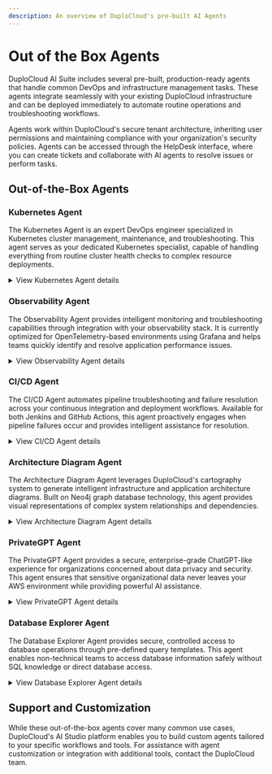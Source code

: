 ```yaml
---
description: An overview of DuploCloud's pre-built AI Agents
---
```


# Out of the Box Agents

DuploCloud AI Suite includes several pre-built, production-ready agents that handle common DevOps and infrastructure management tasks. These agents integrate seamlessly with your existing DuploCloud infrastructure and can be deployed immediately to automate routine operations and troubleshooting workflows.

Agents work within DuploCloud's secure tenant architecture, inheriting user permissions and maintaining compliance with your organization's security policies. Agents can be accessed through the HelpDesk interface, where you can create tickets and collaborate with AI agents to resolve issues or perform tasks.

## Out-of-the-Box Agents

### Kubernetes Agent

The Kubernetes Agent is an expert DevOps engineer specialized in Kubernetes cluster management, maintenance, and troubleshooting. This agent serves as your dedicated Kubernetes specialist, capable of handling everything from routine cluster health checks to complex resource deployments.

<details>

<summary>View Kubernetes Agent details</summary>

#### Core Capabilities

* **Cluster Health Monitoring**: Assess overall cluster health and identify potential issues
* **Resource Management**: Create, update, and manage Kubernetes resources (pods, services, deployments, etc.)
* **Troubleshooting**: Diagnose and resolve pod failures, networking issues, and resource constraints
* **Log Analysis**: Retrieve and analyze logs from specific pods or services
* **Resource Inspection**: Detailed examination of Kubernetes objects and their configurations

#### Key Features

* **Permission Inheritance**: Operates with the requesting user's Kubernetes permissions - no additional access required
* **kubectl Integration**: Executes kubectl commands securely within your cluster environment
* **Multi-Level Support**: Handles both specific detailed requests (like "get logs for pod xyz") and high-level queries (like "assess cluster health")
* **Real-time Troubleshooting**: Interactive problem-solving with immediate command execution

#### Use Cases

* Investigating pod startup failures or crashes
* Analyzing resource utilization and capacity planning
* Deploying new applications or updating existing ones
* Troubleshooting networking and service connectivity issues
* Performing routine maintenance tasks and health checks

#### Security Model

* No standalone permissions - inherits user's existing kubectl access
* All actions are performed within DuploCloud's tenant isolation
* Command execution is logged and auditable

</details>

### Observability Agent

The Observability Agent provides intelligent monitoring and troubleshooting capabilities through integration with your observability stack. It is currently optimized for OpenTelemetry-based environments using Grafana and helps teams quickly identify and resolve application performance issues.

<details>

<summary>View Observability Agent details</summary>

#### Core Capabilities

* **Log Retrieval and Analysis**: Fetch and summarize logs from Grafana with intelligent pattern recognition
* **Metrics Analysis**: Query and interpret application and infrastructure metrics
* **Contextual Filtering**: Automatically scope queries to the user's current namespace
* **Pattern Detection**: Identify anomalies and trends in log data
* **Time-based Analysis**: Analyze data across specific time windows

#### Current Implementation

* **Backend**: OpenTelemetry with Grafana integration
* **Data Types**: Logs and metrics (traces, spans, and profiles coming in future versions)
* **Scope**: Namespace-aware operations

#### Key Features

* **Namespace Awareness**: Automatically understands user's operational context
* **Natural Language Queries**: Ask questions like "show me errors in the payment service from the last hour"
* **Pattern Recognition**: Automatically identifies common error patterns and anomalies
* **Dashboard Navigation**: Guides users to relevant Grafana dashboards and visualizations

#### Use Cases

* Investigating application errors and performance degradation
* Analyzing traffic patterns and resource utilization
* Troubleshooting microservice communication issues
* Monitoring application health across environments
* Root cause analysis for incidents

#### Roadmap

Future versions will include support for:

* Distributed tracing analysis
* Span-level troubleshooting
* Performance profiling insights
* Integration with additional observability platforms (e.g., Datadog, New Relic, Kibana)

</details>

### CI/CD Agent

The CI/CD Agent automates pipeline troubleshooting and failure resolution across your continuous integration and deployment workflows. Available for both Jenkins and GitHub Actions, this agent proactively engages when pipeline failures occur and provides intelligent assistance for resolution.

<details>

<summary>View CI/CD Agent details</summary>

#### Supported Platforms

* **Jenkins**: Full integration with Jenkins pipelines and build processes
* **GitHub Actions**: Native GitHub Actions workflow support

#### Core Capabilities

* **Automatic Failure Detection**: Triggered automatically when pipeline failures occur
* **Intelligent Troubleshooting**: Analyzes failure logs and provides resolution recommendations
* **Deep Investigation**: Can retrieve additional logs, files, and context when needed
* **Pipeline Context**: Full understanding of build history, dependencies, and configurations

#### Integration Workflow

1. **Failure Detection**: Try-catch blocks in your pipelines automatically detect failures
2. **Ticket Creation**: DuploCloud CLI (duploctl) creates HelpDesk tickets with full context
3. **Agent Assignment**: Tickets are automatically assigned to the CI/CD agent
4. **Resolution Process**: Agent analyzes logs and works with users to resolve issues

#### Key Features

* **Automatic Ticket Creation**: No manual intervention required for failure detection
* **Rich Context**: Receives pipeline output, URLs, execution IDs, and failure details
* **Cross-Platform Access**: Can access version control, retrieve files, and examine build artifacts
* **Pipeline History**: Understands build trends and recurring failure patterns
* **Seamless Integration**: Direct links from Jenkins/GitHub Actions to HelpDesk tickets

#### Use Cases

* Debugging build failures and compilation errors
* Resolving deployment issues and rollback scenarios
* Optimizing pipeline performance and reliability

</details>

### Architecture Diagram Agent

The Architecture Diagram Agent leverages DuploCloud's cartography system to generate intelligent infrastructure and application architecture diagrams. Built on Neo4j graph database technology, this agent provides visual representations of complex system relationships and dependencies.

<details>

<summary>View Architecture Diagram Agent details</summary>

#### Core Technology

* **Backend**: Neo4j graph database populated by DuploCloud Cartography
* **Real-time Updates**: Continuously synchronized with your cloud environment
* **Multi-layer Mapping**: Covers AWS resources, Kubernetes objects, and application dependencies
* **Visualization**: Mermaid.js diagram generation

#### Key Features

* **Developer-Centric Views**: Generate diagrams focused on specific microservices or applications
* **Multi-Level Detail**: From high-level architecture overviews to detailed resource dependencies
* **Interactive Exploration**: Ask questions like "show me everything connected to the payment service"
* **Real-time Accuracy**: Diagrams reflect current state of your infrastructure
* **Contextual Filtering**: Scope diagrams to specific tenants, namespaces, or applications

#### Use Cases

* **New Developer Onboarding**: Help developers understand system architecture for unfamiliar services
* **Impact Analysis**: Visualize dependencies before making changes
* **Troubleshooting**: Understand data flow and potential failure points
* **Documentation**: Generate up-to-date architecture documentation
* **Compliance Auditing**: Visualize data flows for security and compliance reviews

#### Custom Dependency Definition

Organizations can optionally define custom application dependencies:

* **Granular Control**: Define dependencies per microservice
* **Multi-type Support**: AWS resources, Kubernetes services, and external APIs

\
**Architecture Diagram Agent — Role Boundaries and Scope**

* **Tenancy boundary**:
  * Every resource, relationship, metric, and event is namespaced by `tenantId`.
  * All reads/writes require a `tenantId`; data from other tenants is never returned or mutated.
  * Cross-tenant access is denied; background jobs and graph updates run within the same `tenantId` scope.
* **User role (least privilege)**:
  * **Visibility**: Only resources and relationships within their own `tenantId`.
  * **Actions**: Read and interact within tenant scope; cannot access or reference other tenants.
  * **UI**: Graph, search, filters, impact/stats panels, and websockets show only tenant-scoped data.
* **Admin role (most privilege)**:
  * **Visibility**: Intended for administration across tenants.
  * **Actions**: Manage resources, relationships, and system-wide operations.
  * **UI**: Can view and operate beyond a single tenant unless least-privilege applies (see below).
* **Least-privilege override (effective role)**:
  * When a principal has multiple roles, the least-privileged role determines access.
  * Example: If a principal has both admin and user roles, the effective scope is the user role:
    * Visibility and actions are restricted to the principal’s `tenantId`.
    * Cross-tenant views and operations are not permitted.
* **What each role sees**:
  * **User**: Only their tenant’s nodes, edges, metrics, and events; tenant-filtered diagrams and panels.
  * **Admin**: System-wide view and management; however, if also assigned the user role, the session is constrained to the user’s single-tenant scope.
* **Enforcement points (high level)**:
  * API routes validate and require `tenantId`.
  * Graph/database queries filter by `tenantId`.
  * Websocket channels are namespaced by `tenantId`.
  * Diagram generation and analysis features apply `tenantId` filtering end-to-end.

In short: data is strictly segmented by `tenantId`; users operate only within their tenant; admins can operate broadly, but any concurrent user assignment forces least-privilege behavior, restricting access to the user’s tenant.

</details>

### PrivateGPT Agent

The PrivateGPT Agent provides a secure, enterprise-grade ChatGPT-like experience for organizations concerned about data privacy and security. This agent ensures that sensitive organizational data never leaves your AWS environment while providing powerful AI assistance.

<details>

<summary>View PrivateGPT Agent details</summary>

#### Security Architecture

* **Data Locality**: All processing occurs within your AWS environment
* **AWS Bedrock Backend**: Leverages AWS Bedrock for LLM capabilities
* **Enhanced Privacy**: Stronger guarantees that input data won't be used for model training
* **DuploCloud Interface**: Access through familiar HelpDesk interface

#### Core Capabilities

* **General AI Assistance**: Natural language processing for various business needs
* **Document Analysis**: Process and analyze internal documents securely

#### Key Features

* **Zero External Data Exposure**: All interactions remain within your cloud environment
* **Familiar Interface**: ChatGPT-like experience through DuploCloud HelpDesk
* **Enterprise Controls**: Full audit trail and access controls
* **Compliance Ready**: Meets strict data residency and privacy requirements

#### Use Cases

* Analyzing sensitive business documents
* Internal knowledge base queries
* Compliance and regulatory document review

#### Benefits Over Public AI Services

* **Data Sovereignty**: Complete control over where your data is processed
* **Compliance Alignment**: Meets enterprise security and regulatory requirements
* **Audit Trail**: Full logging and monitoring of AI interactions

</details>

### Database Explorer Agent

The Database Explorer Agent provides secure, controlled access to database operations through pre-defined query templates. This agent enables non-technical teams to access database information safely without SQL knowledge or direct database access.

<details>

<summary>View Database Explorer Agent details</summary>

#### Core Architecture

* **Template-Based Queries**: Uses pre-defined "fuzzy" SQL query templates
* **Multi-Database Support**: Works with MySQL, PostgreSQL, and other relational databases
* **Natural Language Interface**: Users interact using plain language requests
* **Parameter Substitution**: Intelligently fills in query parameters based on user input

#### Security Model

* **Controlled Access**: Only pre-approved query patterns can be executed
* **No Raw SQL**: Users cannot execute arbitrary database commands
* **Template Validation**: All queries must match predefined templates
* **Audit Logging**: Complete tracking of all database interactions

**User Interaction**

* **User Request**: "Find the customer with phone number (555) 123-4567"
* **Agent Processing**: Extracts phone number, maps to customer lookup template
* **Query Execution**: Substitutes parameter and executes safe query
* **Response**: Returns customer information in user-friendly format

#### Key Features

* **Template Library**: Maintain a collection of approved query patterns
* **Parameter Validation**: Automatic validation of input parameters
* **Result Formatting**: Present database results in user-friendly formats

#### Use Cases

* **Customer Support**: Quick customer information lookup
* **Data Analysis**: Self-service access to business intelligence data
* **Report Generation**: Automated generation of standard reports
* **Operational Queries**: Access to operational data without technical expertise

#### Benefits

* **Rapid Development**: Enable data access without building custom UIs
* **Security**: Controlled access prevents unauthorized operations
* **User Empowerment**: Non-technical teams gain self-service capabilities
* **Reduced Development Overhead**: No need to build custom data access interfaces

</details>

## Support and Customization

While these out-of-the-box agents cover many common use cases, DuploCloud's AI Studio platform enables you to build custom agents tailored to your specific workflows and tools. For assistance with agent customization or integration with additional tools, contact the DuploCloud team.
